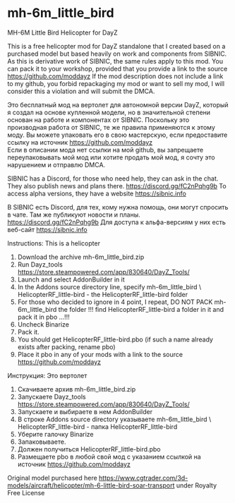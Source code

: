 # mh-6m_little_bird
 MH-6M Little Bird Helicopter for DayZ
 
 This is a free helicopter mod for DayZ standalone that I created based on a purchased model but based heavily on work and components from SIBNIC. As this is derivative work of SIBNIC, the same rules apply to this mod. You can pack it to your workshop, provided that you provide a link to the source https://github.com/moddayz If the mod description does not include a link to my github, you forbid repackaging my mod or want to sell my mod, I will consider this a violation and will submit the DMCA.

Это бесплатный мод на вертолет для автономной версии DayZ, который я создал на основе купленной модели, но в значительной степени основан на работе и компонентах от SIBNIC. 
Поскольку это производная работа от SIBNIC, те же правила применяются к этому моду. Вы можете упаковать его в свою мастерскую, если предоставите ссылку на источник https://github.com/moddayz  
Если в описании мода нет ссылки на мой github, вы запрещаете переупаковывать мой мод или хотите продать мой мод, я сочту это нарушением и отправлю DMCA.

SIBNIC has a Discord, for those who need help, they can ask in the chat. They also publish news and plans there. https://discord.gg/fC2nPqhg9b To access alpha versions, they have a website https://sibnic.info

В SIBNIC есть Discord, для тех, кому нужна помощь, они могут спросить в чате. Там же публикуют новости и планы. https://discord.gg/fC2nPqhg9b Для доступа к альфа-версиям у них есть веб-сайт https://sibnic.info

Instructions: This is a helicopter

1. Download the archive mh-6m_little_bird.zip
2. Run Dayz_tools https://store.steampowered.com/app/830640/DayZ_Tools/
3. Launch and select AddonBuilder in it
4. In the Addons source directory line, specify mh-6m_little_bird \ HelicopterRF_little-bird - the HelicopterRF_little-bird folder
5. For those who decided to ignore in 4 point, I repeat, DO NOT PACK mh-6m_little_bird the folder !!! find HelicopterRF_little-bird a folder in it and pack it in pbo ...!!!
6. Uncheck Binarize
7. Pack it.
8. You should get HelicopterRF_little-bird.pbo (if such a name already exists after packing, rename pbo)
9. Place it pbo in any of your mods with a link to the source https://github.com/moddayz


Инструкция: Это вертолет

1. Скачиваете архив mh-6m_little_bird.zip
2. Запускаете Dayz_tools https://store.steampowered.com/app/830640/DayZ_Tools/
3. Запускаете и выбираете в нем AddonBuilder
4. В строке Addons source directory указываете mh-6m_little_bird \ HelicopterRF_little-bird - папка HelicopterRF_little-bird
5. Уберите галочку Binarize
6. Запаковываете.
7. Должен получиться HelicopterRF_little-bird.pbo 
8. Размещаете pbo в любой свой мод с указанием ссылкой на источник https://github.com/moddayz

Original model purchased here https://www.cgtrader.com/3d-models/aircraft/helicopter/mh-6-little-bird-soar-transport under Royalty Free License
